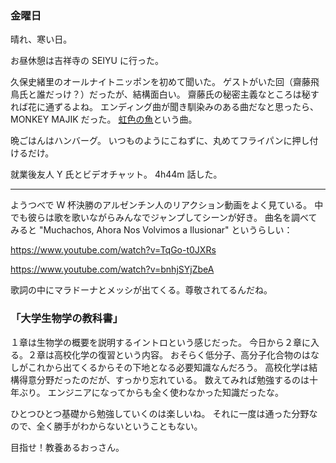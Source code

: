### 金曜日

晴れ、寒い日。

お昼休憩は吉祥寺の SEIYU に行った。

久保史緒里のオールナイトニッポンを初めて聞いた。
ゲストがいた回（齋藤飛鳥氏と誰だっけ？）だったが、結構面白い。
齋藤氏の秘密主義なところは秘すれば花に通ずるよね。
エンディング曲が聞き馴染みのある曲だなと思ったら、MONKEY MAJIK だった。
[虹色の魚](https://www.youtube.com/watch?v=Zdo3kcNonGE)という曲。

晩ごはんはハンバーグ。
いつものようにこねずに、丸めてフライパンに押し付けるだけ。

就業後友人 Y 氏とビデオチャット。
4h44m 話した。

---

ようつべで W 杯決勝のアルゼンチン人のリアクション動画をよく見ている。
中でも彼らは歌を歌いながらみんなでジャンプしてシーンが好き。
曲名を調べてみると "Muchachos, Ahora Nos Volvimos a Ilusionar" というらしい：

https://www.youtube.com/watch?v=TqGo-t0JXRs

https://www.youtube.com/watch?v=bnhjSYjZbeA

歌詞の中にマラドーナとメッシが出てくる。尊敬されてるんだね。

### 「大学生物学の教科書」

１章は生物学の概要を説明するイントロという感じだった。
今日から２章に入る。２章は高校化学の復習という内容。
おそらく低分子、高分子化合物のはなしがこれから出てくるからその下地となる必要知識なんだろう。
高校化学は結構得意分野だったのだが、すっかり忘れている。
数えてみれば勉強するのは十年ぶり。
エンジニアになってからも全く使わなかった知識だったな。

ひとつひとつ基礎から勉強していくのは楽しいね。
それに一度は通った分野なので、全く勝手がわからないということもない。

目指せ！教養あるおっさん。
